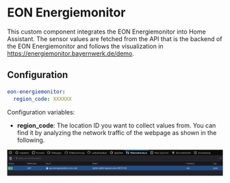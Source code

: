 # EON Energiemonitor

This custom component integrates the EON Energiemonitor into Home Assistant. The sensor values are fetched from the API that is the backend of the EON Energiemonitor and follows the visualization in <https://energiemonitor.bayernwerk.de/demo>.

## Configuration

```yaml
eon-energiemonitor:
  region_code: XXXXXX
```

Configuration variables:

* **region_code**: The location ID you want to collect values from. You can find it by analyzing the network traffic of the webpage as shown in the following.

![alt text](doc/regionCode.png "Network traffic analysis ")

